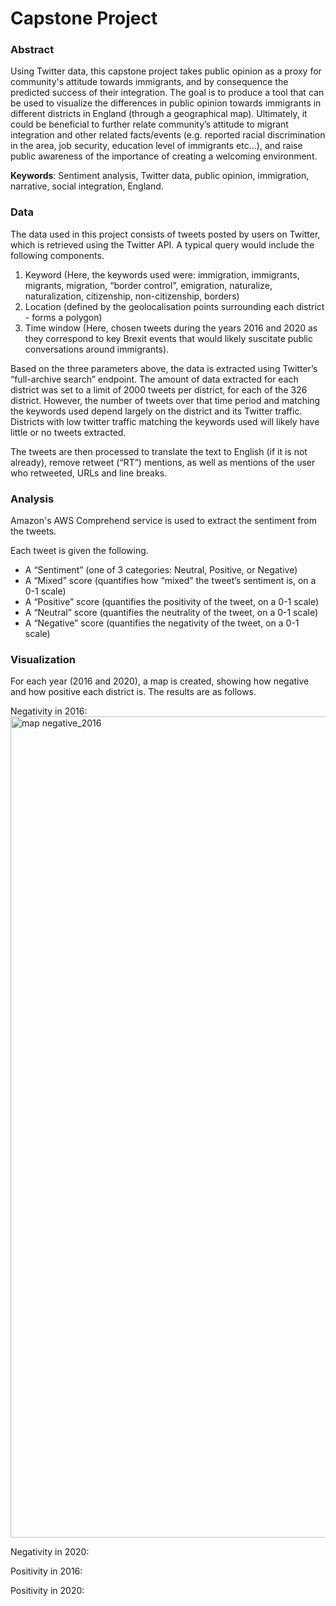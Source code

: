 # Capstone Project

### Abstract 				
Using Twitter data, this capstone project takes public opinion as a proxy for community's attitude towards immigrants, and by consequence the predicted success of their integration. The goal is to produce a tool that can be used to visualize the differences in public opinion towards immigrants in different districts in England (through a geographical map). Ultimately, it could be beneficial to further relate community’s attitude to migrant integration and other related facts/events (e.g. reported racial discrimination in the area, job security, education level of immigrants etc...), and raise public awareness of the importance of creating a welcoming environment. 	

**Keywords**: Sentiment analysis, Twitter data, public opinion, immigration, narrative, social integration, England. 

### Data 

The data used in this project consists of tweets posted by users on Twitter, which is retrieved using the Twitter API. A typical query would include the following components.
1. Keyword (Here, the keywords used were: immigration, immigrants, migrants, migration, “border control”, emigration, naturalize, naturalization, citizenship, non-citizenship, borders)
2. Location (defined by the geolocalisation points surrounding each district - forms a polygon)
3. Time window (Here, chosen tweets during the years 2016 and 2020 as they correspond to key Brexit events that would likely suscitate public conversations around immigrants).


Based on the three parameters above, the data is extracted using Twitter’s “full-archive search” endpoint. The amount of data extracted for each district was set to a limit of 2000 tweets per district, for each of the 326 district. However, the number of tweets over that time period and matching the keywords used depend largely on the district and its Twitter traffic. Districts with low twitter traffic matching the keywords used will likely have little or no tweets extracted.

The tweets are then processed to translate the text to English (if it is not already), remove retweet (“RT”) mentions, as well as mentions of the user who retweeted, URLs and line breaks.

### Analysis

Amazon's AWS Comprehend service is used to extract the sentiment from the tweets. 

Each tweet is given the following.
* A “Sentiment” (one of 3 categories: Neutral, Positive, or Negative)
* A “Mixed” score (quantifies how “mixed” the tweet’s sentiment is, on a 0-1 scale)
* A “Positive” score (quantifies the positivity of the tweet, on a 0-1 scale)
* A “Neutral” score (quantifies the neutrality of the tweet, on a 0-1 scale)
* A “Negative” score (quantifies the negativity of the tweet, on a 0-1 scale)


### Visualization 

For each year (2016 and 2020), a map is created, showing how negative and how positive each district is. 
The results are as follows. 

Negativity in 2016: 
<img width="1314" alt="map negative_2016" src="https://user-images.githubusercontent.com/41118293/113489047-b2873c80-94b9-11eb-9bed-af26822761d2.png">


Negativity in 2020: 

Positivity in 2016: 

Positivity in 2020: 
